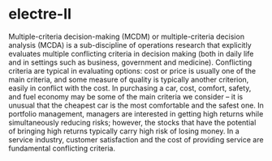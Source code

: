 # electre-II

Multiple-criteria decision-making (MCDM) or multiple-criteria decision analysis (MCDA) is a sub-discipline of operations research that explicitly evaluates multiple conflicting criteria in decision making (both in daily life and in settings such as business, government and medicine). Conflicting criteria are typical in evaluating options: cost or price is usually one of the main criteria, and some measure of quality is typically another criterion, easily in conflict with the cost. In purchasing a car, cost, comfort, safety, and fuel economy may be some of the main criteria we consider – it is unusual that the cheapest car is the most comfortable and the safest one. In portfolio management, managers are interested in getting high returns while simultaneously reducing risks; however, the stocks that have the potential of bringing high returns typically carry high risk of losing money. In a service industry, customer satisfaction and the cost of providing service are fundamental conflicting criteria.
